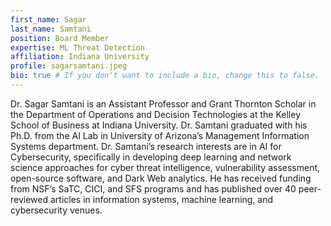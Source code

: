 ```yaml
---
first_name: Sagar
last_name: Samtani
position: Board Member
expertise: ML Threat Detection
affiliation: Indiana University
profile: sagarsamtani.jpeg
bio: true # If you don't want to include a bio, change this to false.
---
```

Dr. Sagar Samtani is an Assistant Professor and Grant Thornton Scholar in the Department of Operations and Decision Technologies at the Kelley School of Business at Indiana University. Dr. Samtani graduated with his Ph.D. from the AI Lab in University of Arizona’s Management Information Systems department. Dr. Samtani’s research interests are in AI for Cybersecurity, specifically in developing deep learning and network science approaches for cyber threat intelligence, vulnerability assessment, open-source software, and Dark Web analytics. He has received funding from NSF’s SaTC, CICI, and SFS programs and has published over 40 peer-reviewed articles in information systems, machine learning, and cybersecurity venues.